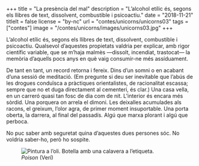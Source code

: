 +++
title = "La presència del mal"
description = "L’alcohol etílic és, segons els llibres de text, dissolvent, combustible i psicoactiu."
date = "2018-11-21"
titleIt = false
license = "by-nc"
url = "contes/unicorns/unicorns03"
tags = ["contes"]
image = "/contes/unicorns/images/unicorns03.jpg"
+++

L’alcohol etílic és, segons els llibres de text, dissolvent, combustible i psicoactiu. Qualsevol d’aquestes propietats valdria per explicar, amb rigor científic variable, que se m’haja malmès —dissolt, incendiat, trastocat— la memòria d’aquells pocs anys en què vaig consumir-ne més assíduament.

De tant en tant, un record retorna i fereix. Dins d’un somni o en acabant d’una sessió de meditació. (Em pregunte si deu ser inevitable que l’abús de les drogues conduïsca a pràctiques orientalistes, de racionalitat escassa; sempre que no et duga directament al cementeri, és clar.) Una casa vella, en un carreró quasi tan fosc de dia com de nit. L’interior és encara més sòrdid. Una porquera on arrela el dimoni. Les deixalles acumulades als racons, el greixum, l’olor agra, de primer moment insuportable. Una porta oberta, la darrera, al final del passadís. Algú que marxa plorant i algú que perboca.

No puc saber amb seguretat quina d’aquestes dues persones sóc. No voldria saber-ho, però ho sospite.

<figure class="illustration"><img src="/contes/unicorns/images/unicorns03.jpg" alt="Pintura a l’oli. Botella amb una calavera a l’etiqueta."><figcaption><em>Poison</em> (Verí)</figcaption></figure>


